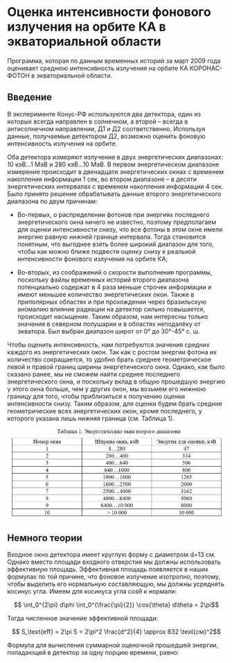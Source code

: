 # Оценка интенсивности фонового излучения на орбите КА в экваториальной области

Программа, которая по данным временных историй за март 2009 года оценивает среднюю интенсивность излучения на орбите КА КОРОНАС-ФОТОН в экваториальной области.

## Введение

В эксперименте Конус-РФ используются два детектора, один из которых всегда направлен в солнечном, а второй – всегда в антисолнечном направлении, Д1 и Д2 соответственно. Используя данные, получаемые детектором Д2, возможно оценить фоновую интенсивность излучения на орбите.

Оба детектора измеряют излучение в двух энергетических диапазонах: 10 кэВ...1 МэВ и 280 кэВ...10 МэВ. В первом энергетическом диапазоне измерение происходит в двенадцати энергетических окнах с временем накопления информации 1 сек, во втором диапазоне – в десяти энергетических интервалах с временем накопления информации 4 сек. Было принято решение обрабатывать данные второго энергетического диапазона по двум причинам:

- Во-первых, о распределении фотонов при энергиях последнего энергетического окна ничего не известно, поэтому предполагаем для оценки интенсивности снизу, что все фотоны в этом окне имели энергию равную нижней границе интервала. Тогда становится понятным, что выгоднее взять более широкий диапазон для того, чтобы как можно ближе подвести оценку снизу к реальной интенсивности фонового излучения на орбите КА;
  
- Во-вторых, из соображений о скорости выполнения программы, поскольку файлы временных историй второго диапазона потенциально содержат в 4 раза меньше строчек информации и имеют меньшее количество энергетических окон.
Также в приполярных областях и при прохождении через бразильскую аномалию влияние радиации на детектор сильно повышается, происходит насыщение. Таким образом, нам интересны только значения в северном полушарии и в областях неподалёку от экватора. Был выбран диапазон широт от 0° до 30°-45° с. ш.

Чтобы оценить интенсивность, нам потребуются значения средних каждого из энергетических окон. Так как с ростом энергии фотона их количество сокращается, то удобно брать среднее геометрическое левой и правой границ ширины энергетического окна. Однако, как было сказано ранее, мы не сможем найти среднее последнего энергетического окна, и поскольку вклад в общую прошедшую энергию у этого окна больше, чем у других окон, мы возьмем его нижнюю границу для того, чтобы приблизиться к получению оценки интенсивности снизу. Таким образом, для оценки будем брать средние геометрические всех энергетических окон, кроме последнего, у которого указана лишь нижняя граница (см. Таблица 1).

![title](Images/table.png)

## Немного теории

Входное окно детектора имеет круглую форму с диаметром d=13 см. Однако вместо площади входного отверстия мы должны использовать эффективную площадь. Эффективная площадь появляется в наших формулах по той причине, что фоновое излучение изотропно, поэтому, чтобы выделить его нормальную составляющую, мы должны усреднять косинус угла. 
Имеем для косинуса угла cos⁡θ к нормали:

$$ \int_0^{2\pi} d\phi \int_0^{\frac{\pi}{2}} \cos{\theta} d\theta = 2\pi$$

Тогда численное значение эффективной площади:

$$ S_\text{eff} = 2\pi S = 2\pi^2 \frac{d^2}{4} \approx 832 \text{см}^2$$

Формула для вычисления суммарной оценочной прошедшей энергии, попадающей в детектор за одну порцию времени, равно:




